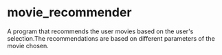 # movie_recommender
A program that recommends the user movies based on the user's selection.The recommendations are based on different parameters of the movie chosen.
